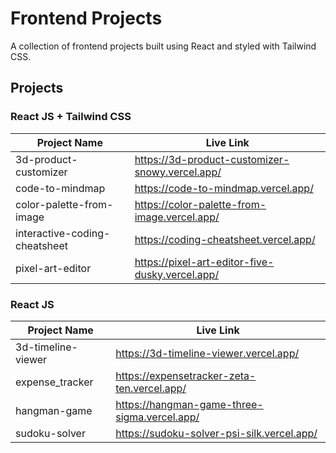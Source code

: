 # Frontend Projects

A collection of frontend projects built using React and styled with Tailwind CSS.

## Projects

### React JS + Tailwind CSS

|  Project Name                 |  Live Link                   |
|-------------------------------|------------------------------|
|  3d-product-customizer        |  https://3d-product-customizer-snowy.vercel.app/  |
|  code-to-mindmap              |  https://code-to-mindmap.vercel.app/  |
|  color-palette-from-image     |  https://color-palette-from-image.vercel.app/  |
|  interactive-coding-cheatsheet|  https://coding-cheatsheet.vercel.app/  |
|  pixel-art-editor             |  https://pixel-art-editor-five-dusky.vercel.app/  |

### React JS

|  Project Name         |  Live Link                   |
|-----------------------|------------------------------|
|  3d-timeline-viewer   |  https://3d-timeline-viewer.vercel.app/  |
|  expense_tracker      |  https://expensetracker-zeta-ten.vercel.app/  |
|  hangman-game         |  https://hangman-game-three-sigma.vercel.app/  |
|  sudoku-solver        |  https://sudoku-solver-psi-silk.vercel.app/  |
